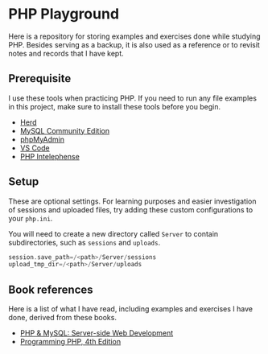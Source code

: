 # PHP Playground

Here is a repository for storing examples and exercises done while studying PHP.
Besides serving as a backup, it is also used as a reference or to revisit notes
and records that I have kept.

## Prerequisite

I use these tools when practicing PHP. If you need to run any file examples in
this project, make sure to install these tools before you begin.

- [Herd][1]
- [MySQL Community Edition][2]
- [phpMyAdmin][3]
- [VS Code][4]
- [PHP Intelephense][5]

## Setup

These are optional settings. For learning purposes and easier investigation of
sessions and uploaded files, try adding these custom configurations to your
`php.ini`.

You will need to create a new directory called `Server` to contain
subdirectories, such as `sessions` and `uploads`.

```php
session.save_path=/<path>/Server/sessions
upload_tmp_dir=/<path>/Server/uploads
```

## Book references

Here is a list of what I have read, including examples and exercises I have
done, derived from these books.

- [PHP & MySQL: Server-side Web Development][6]
- [Programming PHP, 4th Edition][7]

[1]: https://herd.laravel.com/
[2]: https://dev.mysql.com/downloads/
[3]: https://www.phpmyadmin.net/
[4]: https://code.visualstudio.com/
[5]: https://marketplace.visualstudio.com/items?itemName=bmewburn.vscode-intelephense-client/
[6]: https://phpandmysql.com/
[7]: https://www.oreilly.com/library/view/programming-php-4th/9781492054122/
